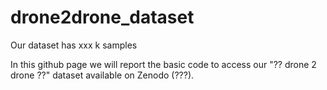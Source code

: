 # drone2drone_dataset



Our dataset has xxx k samples




In this github page we will report the basic code to access our "?? drone 2 drone ??" dataset available on Zenodo (???).
